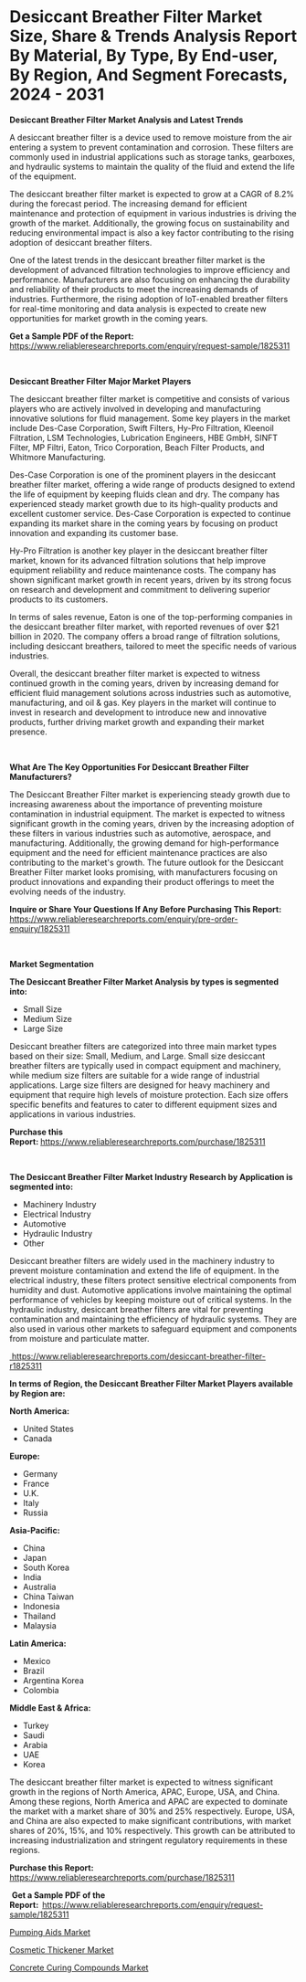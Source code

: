 <p><h1>Desiccant Breather Filter Market Size, Share & Trends Analysis Report By Material, By Type, By End-user, By Region, And Segment Forecasts, 2024 - 2031</h1></p><p><strong>Desiccant Breather Filter Market Analysis and Latest Trends</strong></p>
<p><p>A desiccant breather filter is a device used to remove moisture from the air entering a system to prevent contamination and corrosion. These filters are commonly used in industrial applications such as storage tanks, gearboxes, and hydraulic systems to maintain the quality of the fluid and extend the life of the equipment.</p><p>The desiccant breather filter market is expected to grow at a CAGR of 8.2% during the forecast period. The increasing demand for efficient maintenance and protection of equipment in various industries is driving the growth of the market. Additionally, the growing focus on sustainability and reducing environmental impact is also a key factor contributing to the rising adoption of desiccant breather filters.</p><p>One of the latest trends in the desiccant breather filter market is the development of advanced filtration technologies to improve efficiency and performance. Manufacturers are also focusing on enhancing the durability and reliability of their products to meet the increasing demands of industries. Furthermore, the rising adoption of IoT-enabled breather filters for real-time monitoring and data analysis is expected to create new opportunities for market growth in the coming years.</p></p>
<p><strong>Get a Sample PDF of the Report:&nbsp;</strong> <a href="https://www.reliableresearchreports.com/enquiry/request-sample/1825311">https://www.reliableresearchreports.com/enquiry/request-sample/1825311</a></p>
<p>&nbsp;</p>
<p><strong>Desiccant Breather Filter Major Market Players</strong></p>
<p><p>The desiccant breather filter market is competitive and consists of various players who are actively involved in developing and manufacturing innovative solutions for fluid management. Some key players in the market include Des-Case Corporation, Swift Filters, Hy-Pro Filtration, Kleenoil Filtration, LSM Technologies, Lubrication Engineers, HBE GmbH, SINFT Filter, MP Filtri, Eaton, Trico Corporation, Beach Filter Products, and Whitmore Manufacturing.</p><p>Des-Case Corporation is one of the prominent players in the desiccant breather filter market, offering a wide range of products designed to extend the life of equipment by keeping fluids clean and dry. The company has experienced steady market growth due to its high-quality products and excellent customer service. Des-Case Corporation is expected to continue expanding its market share in the coming years by focusing on product innovation and expanding its customer base.</p><p>Hy-Pro Filtration is another key player in the desiccant breather filter market, known for its advanced filtration solutions that help improve equipment reliability and reduce maintenance costs. The company has shown significant market growth in recent years, driven by its strong focus on research and development and commitment to delivering superior products to its customers.</p><p>In terms of sales revenue, Eaton is one of the top-performing companies in the desiccant breather filter market, with reported revenues of over $21 billion in 2020. The company offers a broad range of filtration solutions, including desiccant breathers, tailored to meet the specific needs of various industries.</p><p>Overall, the desiccant breather filter market is expected to witness continued growth in the coming years, driven by increasing demand for efficient fluid management solutions across industries such as automotive, manufacturing, and oil & gas. Key players in the market will continue to invest in research and development to introduce new and innovative products, further driving market growth and expanding their market presence.</p></p>
<p>&nbsp;</p>
<p><strong>What Are The Key Opportunities For Desiccant Breather Filter Manufacturers?</strong></p>
<p><p>The Desiccant Breather Filter market is experiencing steady growth due to increasing awareness about the importance of preventing moisture contamination in industrial equipment. The market is expected to witness significant growth in the coming years, driven by the increasing adoption of these filters in various industries such as automotive, aerospace, and manufacturing. Additionally, the growing demand for high-performance equipment and the need for efficient maintenance practices are also contributing to the market's growth. The future outlook for the Desiccant Breather Filter market looks promising, with manufacturers focusing on product innovations and expanding their product offerings to meet the evolving needs of the industry.</p></p>
<p><strong>Inquire or Share Your Questions If Any Before Purchasing This Report:</strong> <a href="https://www.reliableresearchreports.com/enquiry/pre-order-enquiry/1825311">https://www.reliableresearchreports.com/enquiry/pre-order-enquiry/1825311</a></p>
<p>&nbsp;</p>
<p><strong>Market Segmentation</strong></p>
<p><strong>The Desiccant Breather Filter Market Analysis by types is segmented into:</strong></p>
<p><ul><li>Small Size</li><li>Medium Size</li><li>Large Size</li></ul></p>
<p><p>Desiccant breather filters are categorized into three main market types based on their size: Small, Medium, and Large. Small size desiccant breather filters are typically used in compact equipment and machinery, while medium size filters are suitable for a wide range of industrial applications. Large size filters are designed for heavy machinery and equipment that require high levels of moisture protection. Each size offers specific benefits and features to cater to different equipment sizes and applications in various industries.</p></p>
<p><strong>Purchase this Report:&nbsp;</strong><a href="https://www.reliableresearchreports.com/purchase/1825311">https://www.reliableresearchreports.com/purchase/1825311</a></p>
<p>&nbsp;</p>
<p><strong>The Desiccant Breather Filter Market Industry Research by Application is segmented into:</strong></p>
<p><ul><li>Machinery Industry</li><li>Electrical Industry</li><li>Automotive</li><li>Hydraulic Industry</li><li>Other</li></ul></p>
<p><p>Desiccant breather filters are widely used in the machinery industry to prevent moisture contamination and extend the life of equipment. In the electrical industry, these filters protect sensitive electrical components from humidity and dust. Automotive applications involve maintaining the optimal performance of vehicles by keeping moisture out of critical systems. In the hydraulic industry, desiccant breather filters are vital for preventing contamination and maintaining the efficiency of hydraulic systems. They are also used in various other markets to safeguard equipment and components from moisture and particulate matter.</p></p>
<p><a href="https://www.reliableresearchreports.com/desiccant-breather-filter-r1825311">&nbsp;https://www.reliableresearchreports.com/desiccant-breather-filter-r1825311</a></p>
<p><strong>In terms of Region, the Desiccant Breather Filter Market Players available by Region are:</strong></p>
<p>
    <p> <strong> North America: </strong>
        <ul>
            <li>United States</li>
            <li>Canada</li>
        </ul>
        </p> 
    <p> <strong> Europe: </strong>
        <ul>
            <li>Germany</li>
            <li>France</li>
            <li>U.K.</li>
            <li>Italy</li>
            <li>Russia</li>
        </ul>
        </p> 
    <p> <strong> Asia-Pacific: </strong>
        <ul>
            <li>China</li>
            <li>Japan</li>
            <li>South Korea</li>
            <li>India</li>
            <li>Australia</li>
            <li>China Taiwan</li>
            <li>Indonesia</li>
            <li>Thailand</li>
            <li>Malaysia</li>
        </ul>
        </p> 
    <p> <strong> Latin America: </strong>
        <ul>
            <li>Mexico</li>
            <li>Brazil</li>
            <li>Argentina Korea</li>
            <li>Colombia</li>
        </ul>
        </p> 
    <p> <strong> Middle East & Africa: </strong>
        <ul>
            <li>Turkey</li>
            <li>Saudi</li>
            <li>Arabia</li>
            <li>UAE</li>
            <li>Korea</li>
        </ul>
    </p>
    </p>
<p><p>The desiccant breather filter market is expected to witness significant growth in the regions of North America, APAC, Europe, USA, and China. Among these regions, North America and APAC are expected to dominate the market with a market share of 30% and 25% respectively. Europe, USA, and China are also expected to make significant contributions, with market shares of 20%, 15%, and 10% respectively. This growth can be attributed to increasing industrialization and stringent regulatory requirements in these regions.</p></p>
<p><strong>Purchase this Report: </strong><a href="https://www.reliableresearchreports.com/purchase/1825311">https://www.reliableresearchreports.com/purchase/1825311</a></p>
<p>&nbsp;<strong>Get a Sample PDF of the Report:&nbsp;&nbsp;</strong><a href="https://www.reliableresearchreports.com/enquiry/request-sample/1825311">https://www.reliableresearchreports.com/enquiry/request-sample/1825311</a></p>
<p><strong></strong></p>
<p><p><a href="https://www.linkedin.com/pulse/pumping-aids-market-research-report-provides-thorough-industry-iqu9c?trackingId=DMQse5nRyIfTEqXZ2hFZUg%3D%3D">Pumping Aids Market</a></p><p><a href="https://www.linkedin.com/pulse/global-cosmetic-thickener-market-types-applications-major-players-l8hkf?trackingId=HZAhM84Mug4tqoCQY2sIAg%3D%3D">Cosmetic Thickener Market</a></p><p><a href="https://www.linkedin.com/pulse/concrete-curing-compounds-market-insights-players-forecast-till-ylanc?trackingId=GtHYX4kmsehYcvYYQon%2FFA%3D%3D">Concrete Curing Compounds Market</a></p></p>